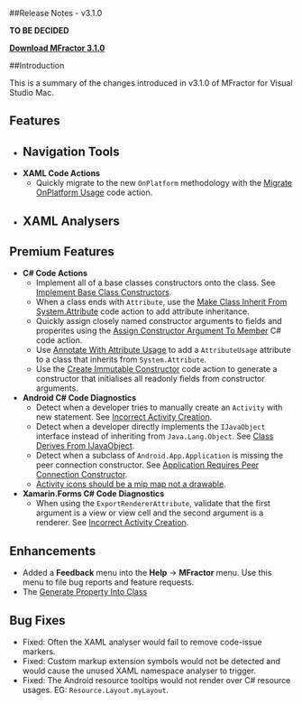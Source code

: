 
##Release Notes - v3.1.0

**TO BE DECIDED**

**[Download MFractor 3.1.0](http://addins.mfractor.com/releases/3.01.00/MFractor.MFractor_3.01.00.mpack)**

##Introduction

This is a summary of the changes introduced in v3.1.0 of MFractor for Visual Studio Mac.


## Features

 - **Navigation Tools**
    -
 - **XAML Code Actions**
    - Quickly migrate to the new `OnPlatform` methodology with the [Migrate OnPlatform Usage](/code-actions/xaml/refactor/#migrate-onplatform-usage) code action.
 - **XAML Analysers**
    -


## Premium Features

- **C# Code Actions**
    - Implement all of a base classes constructors onto the class. See [Implement Base Class Constructors](/code-actions/csharp/#implement-base-class-constructors).
    - When a class ends with `Attribute`, use the [Make Class Inherit From System.Attribute](/code-actions/csharp/#make-class-inherit-from-systemattribute) code action to add attribute inheritance.
    - Quickly assign closely named constructor arguments to fields and properites using the [Assign Constructor Argument To Member](/code-actions/csharp/#assign-constructor-argument-to-member) C# code action.
    - Use [Annotate With Attribute Usage](/code-actions/csharp/#annotate-with-attribute-usage) to add a `AttributeUsage` attribute to a class that inherits from `System.Attribute`.
    - Use the [Create Immutable Constructor](/code-actions/csharp/#create-immutable-constructor) code action to generate a constructor that initialises all readonly fields from constructor arguments.
- **Android C# Code Diagnostics**
    - Detect when a developer tries to manually create an `Activity` with new statement. See [Incorrect Activity Creation](/code-analysis/csharp/android/#incorrect-activity-creation).
    - Detect when a developer directly implements the `IJavaObject` interface instead of inheriting from `Java.Lang.Object`. See [Class Derives From IJavaObject](/code-analysis/csharp/android#class-derives-from-ijavaobject).
    - Detect when a subclass of `Android.App.Application` is missing the peer connection constructor. See [Application Requires Peer Connection Constructor](/code-analysis/csharp/android/#application-requires-peer-connection-constructor).
    - [Activity icons should be a mip map not a drawable](/code-analysis/csharp/android/#activity-icon-should-be-mip-map).
- **Xamarin.Forms C# Code Diagnostics**
    - When using the `ExportRendererAttribute`, validate that the first argument is a view or view cell and the second argument is a renderer. See [Incorrect Activity Creation](/code-analysis/csharp/xamarin-forms/#validate-exportrendererattribute-usages).

## Enhancements

 - Added a **Feedback** menu into the **Help** -> **MFractor** menu. Use this menu to file bug reports and feature requests.
 - The [Generate Property Into Class](/code-actions/xaml/fix/#generate-property-into-class)

## Bug Fixes

 - Fixed: Often the XAML analyser would fail to remove code-issue markers.
 - Fixed: Custom markup extension symbols would not be detected and would cause the unused XAML namespace analyser to trigger.
 - Fixed: The Android resource tooltips would not render over C# resource usages. EG: `Resource.Layout.myLayout`.
